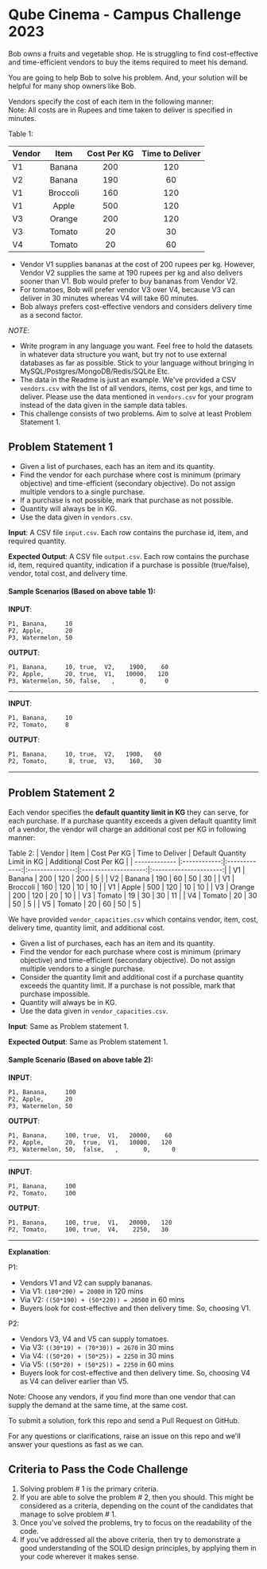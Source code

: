 # Qube Cinema - Campus Challenge 2023

Bob owns a fruits and vegetable shop. He is struggling to find cost-effective and time-efficient vendors to buy the items required to meet his demand.

You are going to help Bob to solve his problem. And, your solution will be helpful for many shop owners like Bob.

Vendors specify the cost of each item in the following manner:  
Note: All costs are in Rupees and time taken to deliver is specified in minutes.

Table 1:

| Vendor        | Item         |  Cost Per KG  | Time to Deliver |
| ------------- |:------------:|:-------------:|:---------------:|
|  V1           |  Banana      |       200     | 120             |
|  V2           |  Banana      |       190     | 60              |
|  V1           |  Broccoli     |       160     | 120             |
|  V1           |  Apple       |       500     | 120             |
|  V3           |  Orange      |       200     | 120             |
|  V3           |  Tomato      |       20      | 30              |
|  V4           |  Tomato      |       20      | 60              |

- Vendor V1 supplies bananas at the cost of 200 rupees per kg. However, Vendor V2 supplies the same at 190 rupees per kg and also delivers sooner than V1. Bob would prefer to buy bananas from Vendor V2.
- For tomatoes, Bob will prefer vendor V3 over V4, because V3 can deliver in 30 minutes whereas V4 will take 60 minutes.
- Bob always prefers cost-effective vendors and considers delivery time as a second factor.

*NOTE*:

- Write program in any language you want. Feel free to hold the datasets in whatever data structure you want, but try not to use external databases as far as possible. Stick to your language without bringing in MySQL/Postgres/MongoDB/Redis/SQLite Etc.
- The data in the Readme is just an example. We've provided a CSV `vendors.csv` with the list of all vendors, items, cost per kgs, and time to deliver. Please use the data mentioned in `vendors.csv` for your program instead of the data given in the sample data tables.
- This challenge consists of two problems. Aim to solve at least Problem Statement 1.

## Problem Statement 1

- Given a list of purchases, each has an item and its quantity.
- Find the vendor for each purchase where cost is minimum (primary objective) and time-efficient (secondary objective).  Do not assign multiple vendors to a single purchase.
- If a purchase is not possible, mark that purchase as not possible.
- Quantity will always be in KG.
- Use the data given in `vendors.csv`.

**Input**: A CSV file `input.csv`. Each row contains the purchase id, item, and required quantity.

**Expected Output**: A CSV file `output.csv`. Each row contains the purchase id, item, required quantity, indication if a purchase is possible (true/false), vendor, total cost, and delivery time.

#### Sample Scenarios (Based on above table 1):
**INPUT**:
```
P1, Banana,     10
P2, Apple,      20
P3, Watermelon, 50
```

**OUTPUT**:
```
P1, Banana,     10, true,  V2,    1900,    60
P2, Apple,      20, true,  V1,   10000,   120
P3, Watermelon, 50, false,   ,       0,     0
```

---

**INPUT**:
```
P1, Banana,     10
P2, Tomato,     8
```

**OUTPUT**:
```
P1, Banana,     10, true,  V2,   1900,   60
P2, Tomato,      8, true,  V3,    160,   30
```

---

## Problem Statement 2

Each vendor specifies the **default quantity limit in KG** they can serve, for each purchase. If a purchase quantity exceeds a given default quantity limit of a vendor, the vendor will charge an additional cost per KG in following manner:
  
Table 2:
| Vendor        | Item         |  Cost Per KG  | Time to Deliver | Default Quantity Limit in KG | Additional Cost Per KG |
| ------------- |:------------:|:-------------:|:---------------:|:--------------------:|:----------------------:|
|  V1           |  Banana      |       200     | 120             | 200                  | 5                      |
|  V2           |  Banana      |       190     | 60              | 50                   | 30                     |
|  V1           |  Broccoli     |       160     | 120             | 10                   | 10                     |
|  V1           |  Apple       |       500     | 120             | 10                   | 10                     |
|  V3           |  Orange      |       200     | 120             | 20                   | 10                     |
|  V3           |  Tomato      |       19      | 30              | 30                   | 11                     |
|  V4           |  Tomato      |       20      | 30              | 50                   | 5                      |
|  V5           |  Tomato      |       20      | 60              | 50                   | 5                      |

We have provided `vendor_capacities.csv` which contains vendor, item, cost, delivery time, quantity limit, and additional cost.

- Given a list of purchases, each has an item and its quantity.
- Find the vendor for each purchase where cost is minimum (primary objective) and time-efficient (secondary objective).  Do not assign multiple vendors to a single purchase.
- Consider the quantity limit and additional cost if a purchase quantity exceeds the quantity limit. If a purchase is not possible, mark that purchase impossible.
- Quantity will always be in KG.
- Use the data given in `vendor_capacities.csv`.

**Input**: Same as Problem statement 1.

**Expected Output**: Same as Problem statement 1.

#### Sample Scenario (Based on above table 2):
**INPUT**:

```
P1, Banana,     100 
P2, Apple,      20
P3, Watermelon, 50
```

**OUTPUT**:

```
P1, Banana,     100, true,  V1,   20000,    60
P2, Apple,      20,  true,  V1,   10000,   120
P3, Watermelon, 50,  false,   ,       0,      0
```

---

**INPUT**:

```
P1, Banana,     100
P2, Tomato,     100
```

**OUTPUT**:

```
P1, Banana,     100, true,  V1,   20000,   120
P2, Tomato,     100, true,  V4,    2250,   30
```

---

**Explanation**:

P1:

- Vendors V1 and V2 can supply bananas.
- Via V1: `(100*200) = 20000` in 120 mins
- Via V2: `((50*190) + (50*220)) = 20500` in 60 mins
- Buyers look for cost-effective and then delivery time. So, choosing V1.

P2:

- Vendors V3, V4 and V5 can supply tomatoes.
- Via V3: `((30*19) + (70*30)) = 2670` in 30 mins
- Via V4: `((50*20) + (50*25)) = 2250` in 30 mins
- Via V5: `((50*20) + (50*25)) = 2250` in 60 mins
- Buyers look for cost-effective and then delivery time. So, choosing V4 as V4 can deliver earlier than V5.

Note: Choose any vendors, if you find more than one vendor that can supply the demand at the same time, at the same cost.

To submit a solution, fork this repo and send a Pull Request on GitHub.

For any questions or clarifications, raise an issue on this repo and we'll answer your questions as fast as we can.

## Criteria to Pass the Code Challenge
1. Solving problem # 1 is the primary criteria.
2. If you are able to solve the problem # 2, then you should.  This might be considered as a criteria, depending on the count of the candidates that manage to solve problem # 1.
3. Once you've solved the problems, try to focus on the readability of the code.
4. If you've addressed all the above criteria, then try to demonstrate a good understanding of the SOLID design principles, by applying them in your code wherever it makes sense.
